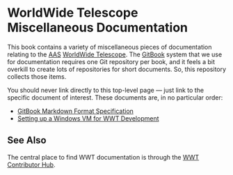 # WorldWide Telescope Miscellaneous Documentation

This book contains a variety of miscellaneous pieces of documentation relating
to the [AAS] [WorldWide Telescope]. The [GitBook] system that we use for
documentation requires one Git repository per book, and it feels a bit
overkill to create lots of repositories for short documents. So, this
repository collects those items.

[AAS]: https://aas.org/
[WorldWide Telescope]: http://www.worldwidetelescope.org/
[GitBook]: https://docs.gitbook.com/

You should never link directly to this top-level page — just link to the
specific document of interest. These documents are, in no particular order:

- [GitBook Markdown Format Specification](./gitbook-spec.md)
- [Setting up a Windows VM for WWT Development](./windows-vm-setup.md)


## See Also

The central place to find WWT documentation is through the [WWT Contributor Hub].

[WWT Contributor Hub]: https://worldwidetelescope.github.io/
